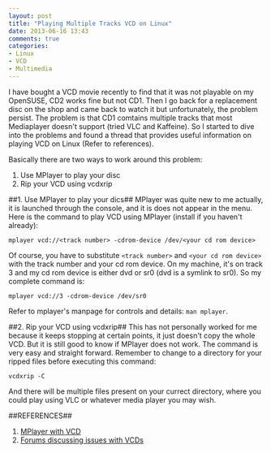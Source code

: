 ```yaml
---
layout: post
title: "Playing Multiple Tracks VCD on Linux"
date: 2013-06-16 13:43
comments: true
categories: 
- Linux
- VCD
- Multimedia
---
```

I have bought a VCD movie recently to find that it was not playable on my OpenSUSE, CD2 works fine but not CD1. Then I go back for a replacement disc on the shop and came back to watch it but unfortunately, the problem persist. The problem is that CD1 comtains multiple tracks that most Mediaplayer doesn't support (tried VLC and Kaffeine). So I started to dive into the problems and found a thread that provides useful information on playing VCD on Linux (Refer to references).
<!-- more -->

Basically there are two ways to work around this problem:  
1. Use MPlayer to play your disc  
2. Rip your VCD using vcdxrip  

##1. Use MPlayer to play your dics##
MPlayer was quite new to me actually, it is launched through the console, and it is does not appear in the menu. Here is the command to play VCD using MPlayer (install if you haven't already):

	mplayer vcd://<track number> -cdrom-device /dev/<your cd rom device>

Of course, you have to substitute `<track number>` and `<your cd rom device>` with the track number and your cd rom device. On my machine, it's on track 3 and my cd rom device is either dvd or sr0 (dvd is a symlink to sr0). So my complete command is:

	mplayer vcd://3 -cdrom-device /dev/sr0

Refer to mplayer's manpage for controls and details: `man mplayer`.

##2. Rip your VCD using vcdxrip##
This has not personally worked for me because it keeps stopping at certain points, it just doesn't copy the whole VCD. But it is still good to know if MPlayer does not work. The command is very easy and straight forward. Remember to change to a directory for your ripped files before executing this command:

	vcdxrip -C

And there will be multiple files present on your currect directory, where you could play using VLC or whatever media player you may wish.

##REFERENCES##
1. [MPlayer with VCD](http://www.mplayerhq.hu/DOCS/HTML/en/vcd.html)  
2. [Forums discussing issues with VCDs](http://forums.linuxmint.com/viewtopic.php?f=48&t=43106)
